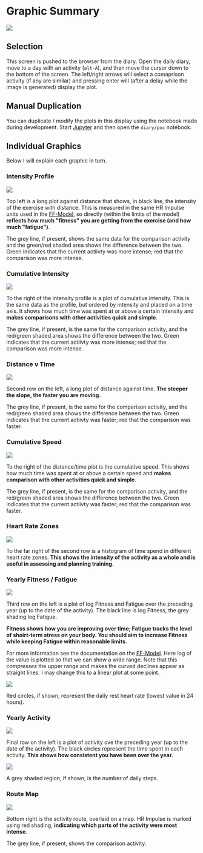 
# Graphic Summary

![](graphic-summary.png)

## Selection

This screen is pushed to the browser from the diary.  Open the daily
diary, move to a day with an activity (`alt-A`), and then move the
cursor down to the bottom of the screen.  The left/right arrows will
select a comaprison activity (if any are similar) and pressing enter
will (after a delay while the image is generated) display the plot.

## Manual Duplication

You can duplicate / modify the plots in this display using the
notebook made during development.  Start [Jupyter](data-analysis) and
then open the `diary/poc` notebook.

## Individual Graphics

Below I will explain each graphic in turn.

### Intensity Profile

![](intensity-profile.png)

Top left is a long plot against distance that shows, in black line,
the intensity of the exercise with distance.  This is measured in the
same HR Impulse units used in the [FF-Model](impulse), so directly
(within the limits of the model) **reflects how much "fitness" you are
getting from the exercise (and how much "fatigue")**.

The grey line, if present, shows the same data for the comparison
activity and the green/red shaded area shows the difference between
the two.  Green indicates that the current actiivty was more intense;
red that the comparison was more intense.

### Cumulative Intensity

![](intensity-cumulative.png)

To the right of the intensity profile is a plot of cumulative
intensity.  This is the same data as the profile, but ordered by
intensity and placed on a time axis.  It shows how much time was spent
at or above a certain intensity and **makes comparisons with other
activities quick and simple**.

The grey line, if present, is the same for the comparison activity,
and the red/green shaded area shows the difference between the two.
Green indicates that the current actiivty was more intense; red that
the comparison was more intense.

### Distance v Time

![](distance-time-plot.png)

Second row on the left, a long plot of distance against time.  **The
steeper the slope, the faster you are moving.**

The grey line, if present, is the same for the comparison activity,
and the red/green shaded area shows the difference between the two.
Green indicates that the current actiivty was faster; red that the
comparison was faster.

### Cumulative Speed

![](speed-cumulative.png)

To the right of the distance/time plot is the cumulative speed.  This
shows how much time was spent at or above a certain speed and **makes
comparison with other activities quick and simple**.

The grey line, if present, is the same for the comparison activity,
and the red/green shaded area shows the difference between the two.
Green indicates that the current actiivty was faster; red that the
comparison was faster.

### Heart Rate Zones

![](hrz-histogram.png)

To the far right of the second row is a histogram of time spend in
different heart rate zones.  **This shows the intensity of the
activity as a whole and is useful in assessing and planning
training.**

### Yearly Fitness / Fatigue

![](ff-model-plot.png)

Third row on the left is a plot of log Fitness and Fatigue over the
preceding year (up to the date of the activity).  The black line is
log Fitness, the grey shading log Fatigue.

**Fitness shows how you are improving over time; Fatigue tracks the
level of shoirt-term stress on your body.  You should aim to increase
Fitness while keeping Fatigue within reasonable limits.**

For more information see the documentation on the [FF-Model](impulse).
Here log of the value is plotted so that we can show a wide range.
Note that this *compresses* the upper range and makes the curved
declines appear as straight lines.  I may change this to a linear plot
at some point.

![](ff-model-plot-2.png)

Red circles, if shown, represent the daily rest heart rate (lowest
value in 24 hours).

### Yearly Activity

![](activity-plot.png)

Final row on the left is a plot of activity ove the preceding year (up
to the date of the activity).  The black circles represent the time
spent in each activity.  **This shows how consistent you have been
over the year.**

![](activity-plot-2.png)

A grey shaded region, if shown, is the number of daily steps.

### Route Map

![](route-map.png)

Bottom right is the activity route, overlaid on a map.  HR Impulse is
marked using red shading, **indicating which parts of the activity
were most intense**.

The grey line, if present, shows the comparison activity.

